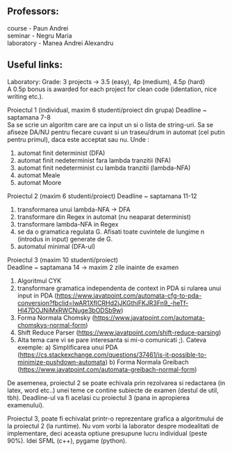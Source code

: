 ## Professors:
course - Paun Andrei \
seminar - Negru Maria \
laboratory - Manea Andrei Alexandru

## Useful links:

Laboratory:
Grade: 3 projects -> 3.5 (easy), 4p (medium), 4.5p (hard) \
A 0.5p bonus is awarded for each project for clean code (identation, nice writing etc.).

Proiectul 1 (individual, maxim 6 studenti/proiect din grupa)
Deadline ~ saptamana 7-8 \
Sa se scrie un algoritm care are ca input un <placeholder> si o lista de string-uri. Sa se afiseze DA/NU pentru fiecare cuvant si un traseu/drum in automat (cel putin pentru primul), daca este acceptat sau nu. Unde <placeholder>:
1. automat finit determinist (DFA)
2. automat finit nedeterminist fara lambda tranzitii (NFA)
3. automat finit nedeterminist cu lambda tranzitii (lambda-NFA)
4. automat Meale
5. automat Moore

 


Proiectul 2 (maxim 6 studenti/proiect)
Deadline ~ saptamana 11-12
1. transformarea unui lambda-NFA -> DFA
2. transformare din Regex in automat (nu neaparat determinist)
3. transformare lambda-NFA in Regex
4. se da o gramatica regulata G. Afisati toate cuvintele de lungime n (introdus in input) generate de G.
5. automatul minimal (DFA-ul)

 


Proiectul 3 (maxim 10 studenti/proiect) \
Deadline ~ saptamana 14 -> maxim 2 zile inainte de examen
1. Algoritmul CYK
2. transformare gramatica independenta de context in PDA si rularea unui input in PDA (https://www.javatpoint.com/automata-cfg-to-pda-conversion?fbclid=IwAR1XfICRHd2jJKGthjFKJR3Fn9_-heTf-Hl47DOJNiMxRWCNuge3bODSb9w)
3. Forma Normala Chomsky (https://www.javatpoint.com/automata-chomskys-normal-form)
4. Shift Reduce Parser (https://www.javatpoint.com/shift-reduce-parsing)
5. Alta tema care vi se pare interesanta si mi-o comunicati ;). Cateva exemple:
    a) Simplificarea unui PDA (https://cs.stackexchange.com/questions/37461/is-it-possible-to-minimize-pushdown-automata)
    b) Forma Normala Greibach (https://www.javatpoint.com/automata-greibach-normal-form)


De asemenea, proiectul 2 se poate echivala prin rezolvarea si redactarea (in latex, word etc..) unei teme ce contine subiecte de examen (destul de util, tbh). Deadline-ul va fi acelasi cu proiectul 3 (pana in apropierea examenului).

 

Proiectul 3, poate fi echivalat printr-o reprezentare grafica a algoritmului de la proiectul 2 (la runtime). Nu vom vorbi la laborator despre modealitati de implementare, deci aceasta optiune presupune lucru individual (peste 90%). Idei SFML (c++), pygame (python).
